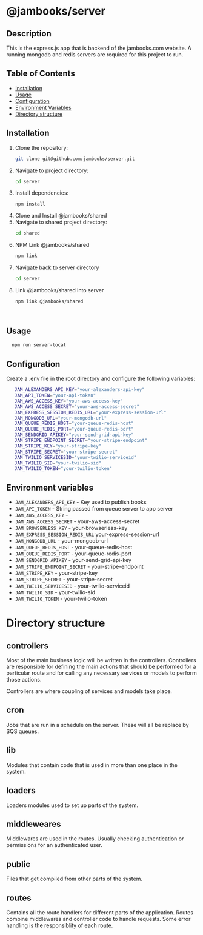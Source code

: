 # @jambooks/server

## Description
This is the express.js app that is backend of the jambooks.com website. A running mongodb and redis servers are required
for this project to run.

## Table of Contents
- [Installation](#installation)
- [Usage](#usage)
- [Configuration](#configuration)
- [Environment Variables](#environment-variables)
- [Directory structure](#directory-structure)

## Installation
1. Clone the repository:
   ```sh
   git clone git@github.com:jambooks/server.git
2. Navigate to project directory:
    ```sh
    cd server
3. Install dependencies:
    ```sh
    npm install
4. Clone and Install @jambooks/shared
5. Navigate to shared project directory:
    ```sh
   cd shared
5. NPM Link @jambooks/shared
    ```sh
   npm link
6. Navigate back to server directory
    ```sh
   cd server
7. Link @jambooks/shared into server
    ```sh
   npm link @jambooks/shared
   
  
## Usage
```sh
  npm run server-local
```
## Configuration
Create a .env file in the root directory and configure the following variables:
```sh
   JAM_ALEXANDERS_API_KEY="your-alexanders-api-key"
   JAM_API_TOKEN="your-api-token"
   JAM_AWS_ACCESS_KEY="your-aws-access-key"
   JAM_AWS_ACCESS_SECRET="your-aws-access-secret"
   JAM_EXPRESS_SESSION_REDIS_URL="your-express-session-url"
   JAM_MONGODB_URL="your-mongodb-url"
   JAM_QUEUE_REDIS_HOST="your-queue-redis-host"
   JAM_QUEUE_REDIS_PORT="your-queue-redis-port"
   JAM_SENDGRID_APIKEY="your-send-grid-api-key"
   JAM_STRIPE_ENDPOINT_SECRET="your-stripe-endpoint"
   JAM_STRIPE_KEY="your-stripe-key"
   JAM_STRIPE_SECRET="your-stripe-secret"
   JAM_TWILIO_SERVICESID="your-twilio-serviceid"
   JAM_TWILIO_SID="your-twilio-sid"
   JAM_TWILIO_TOKEN="your-twilio-token"
```
## Environment variables
- `JAM_ALEXANDERS_API_KEY` - Key used to publish books
- `JAM_API_TOKEN` - String passed from queue server to app server
- `JAM_AWS_ACCESS_KEY` - 
- `JAM_AWS_ACCESS_SECRET` - your-aws-access-secret
- `JAM_BROWSERLESS_KEY` - your-browserless-key
- `JAM_EXPRESS_SESSION_REDIS_URL` your-express-session-url
- `JAM_MONGODB_URL` - your-mongodb-url
- `JAM_QUEUE_REDIS_HOST` - your-queue-redis-host
- `JAM_QUEUE_REDIS_PORT` - your-queue-redis-port
- `JAM_SENDGRID_APIKEY` - your-send-grid-api-key
- `JAM_STRIPE_ENDPOINT_SECRET` - your-stripe-endpoint
- `JAM_STRIPE_KEY` - your-stripe-key
- `JAM_STRIPE_SECRET` - your-stripe-secret
- `JAM_TWILIO_SERVICESID` - your-twilio-serviceid
- `JAM_TWILIO_SID` - your-twilio-sid
- `JAM_TWILIO_TOKEN` - your-twilio-token

# Directory structure

## controllers

Most of the main business logic will be written in the controllers. Controllers are responsible for defining the main 
actions that should be performed for a particular route and for calling any necessary services or models to perform 
those actions.

Controllers are where coupling of services and models take place.

## cron

Jobs that are run in a schedule on the server. These will all be replace by SQS queues.

## lib

Modules that contain code that is used in more than one place in the system.

## loaders

Loaders modules used to set up parts of the system.

## middleweares

Middlewares are used in the routes. Usually checking authentication or permissions for an authenticated user.

## public

Files that get compiled from other parts of the system.

## routes

Contains all the route handlers for different parts of the application. Routes combine middlewares and controller code 
to handle requests. Some error handling is the responsiblity of each route.
